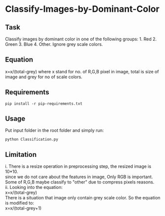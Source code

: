 # Classify-Images-by-Dominant-Color

## Task
Classify images by dominant color in one of the following groups: 1. Red 2. Green 3. Blue 4. Other. Ignore grey scale colors.  

## Equation
x=x/(total-grey) where x stand for no. of R,G,B pixel in image, total is size of image and grey for no of scale colors.  

## Requirements
    pip install -r pip-requirements.txt
    
## Usage
Put input folder in the root folder and simply run:
 
    python Classification.py
    

## Limitation
i. There is a resize operation in preprocessing step, the resized image is 10*10.  
since we do not care about the features in image, Only RGB is important.  
Some of R,G,B maybe classify to "other" due to compress pixels reasons.  
ii. Looking into the equation:  
x=x/(total-grey)  
There is a situation that image only contain grey scale color. So the equation is modified to:  
x=x/(total-grey+1)  





